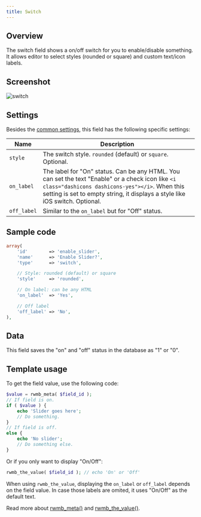 ```yaml
---
title: Switch
---
```


## Overview

The switch field shows a on/off switch for you to enable/disable something. It allows editor to select styles (rounded or square) and custom text/icon labels.

## Screenshot

![switch](https://i.imgur.com/AVHMUdZl.png)

## Settings

Besides the [common settings](/creating-fields-with-code/#field-settings), this field has the following specific settings:

Name | Description
--- | ---
`style` | The switch style. `rounded` (default) or `square`. Optional.
`on_label`|The label for "On" status. Can be any HTML. You can set the text "Enable" or a check icon like `<i class="dashicons dashicons-yes"></i>`. When this setting is set to empty string, it displays a style like iOS switch. Optional.
`off_label`|Similar to the `on_label` but for "Off" status.

## Sample code

```php
array(
    'id'        => 'enable_slider',
    'name'      => 'Enable Slider?',
    'type'      => 'switch',

    // Style: rounded (default) or square
    'style'     => 'rounded',

    // On label: can be any HTML
    'on_label'  => 'Yes',

    // Off label
    'off_label' => 'No',
),
```

## Data

This field saves the "on" and "off" status in the database as "1" or "0".

## Template usage

To get the field value, use the following code:

```php
$value = rwmb_meta( $field_id );
// If field is on.
if ( $value ) {
    echo 'Slider goes here';
    // Do something.
}
// If field is off.
else {
    echo 'No slider';
    // Do something else.
}
```

Or if you only want to display "On/Off":

```php
rwmb_the_value( $field_id ); // echo 'On' or 'Off'
```

When using `rwmb_the_value`, displaying the `on_label` or `off_label` depends on the field value. In case those labels are omited, it uses "On/Off" as the default text.

Read more about [rwmb_meta()](/rwmb-meta/) and [rwmb_the_value()](/rwmb-the-value/).

